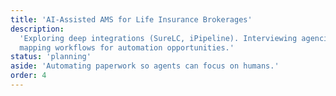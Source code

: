 ```yaml
---
title: 'AI-Assisted AMS for Life Insurance Brokerages'
description:
  'Exploring deep integrations (SureLC, iPipeline). Interviewing agencies and
  mapping workflows for automation opportunities.'
status: 'planning'
aside: 'Automating paperwork so agents can focus on humans.'
order: 4
---
```

